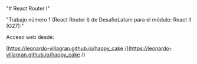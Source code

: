 "# React Router I" 

"Trabajo número 1 (React Router I) de DesafioLatam para el módulo: React II (G27):"

Acceso web desde:

[https://leonardo-villagran.github.io/happy_cake
/](https://leonardo-villagran.github.io/happy_cake
/)